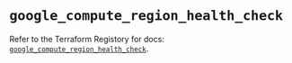 # `google_compute_region_health_check`

Refer to the Terraform Registory for docs: [`google_compute_region_health_check`](https://www.terraform.io/docs/providers/google/r/compute_region_health_check).
